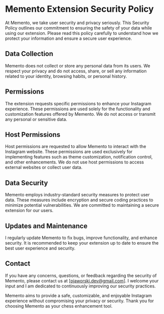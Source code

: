 # Memento Extension Security Policy

At Memento, we take user security and privacy seriously. This Security Policy outlines our commitment to ensuring the safety of your data while using our extension. Please read this policy carefully to understand how we protect your information and ensure a secure user experience.

## Data Collection

Memento does not collect or store any personal data from its users. We respect your privacy and do not access, share, or sell any information related to your identity, browsing habits, or personal history.

## Permissions

The extension requests specific permissions to enhance your Instagram experience. These permissions are used solely for the functionality and customization features offered by Memento. We do not access or transmit any personal or sensitive data.

## Host Permissions

Host permissions are requested to allow Memento to interact with the Instagram website. These permissions are used exclusively for implementing features such as theme customization, notification control, and other enhancements. We do not use host permissions to access external websites or collect user data.

## Data Security

Memento employs industry-standard security measures to protect user data. These measures include encryption and secure coding practices to minimize potential vulnerabilities. We are committed to maintaining a secure extension for our users.

## Updates and Maintenance

I regularly update Memento to fix bugs, improve functionality, and enhance security. It is recommended to keep your extension up to date to ensure the best user experience and security.

## Contact

If you have any concerns, questions, or feedback regarding the security of Memento, please contact us at [pjaworski.dev@gmail.com]. I welcome your input and I am dedicated to continuously improving our security practices.

Memento aims to provide a safe, customizable, and enjoyable Instagram experience without compromising your privacy or security. Thank you for choosing Memento as your chess enhancement tool.
